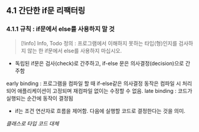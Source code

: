 ## 4.1 간단한 if문 리팩터링
### 4.1.1 규칙 : if문에서 else를 사용하지 말 것

> [!info] Info, Todo
> 정의 : 프로그램에서 이해하지 못하는 타입(형)인지를 검사하지 않는 한 if문에서 else를 사용하지 마십시오.

- 독립된 if문은 검사(check)로 간주하고, if-else 문은 의사결정(decision)으로 간주함

early binding : 프로그램을 컴파일 할 때 if-else같은 의사결정 동작은 컴파일 시 처리되어 애플리케이션이 고정되며 재컴파일 없이는 수정할 수 없음.
late binding : 코드가 실행되는 순간에 동작이 결정됨

- if는 조건 연산자로 흐름을 제어함. 다음에 실행할 코드로 결정한다는 것을 의미.

*클래스로 타입 코드 대체*
